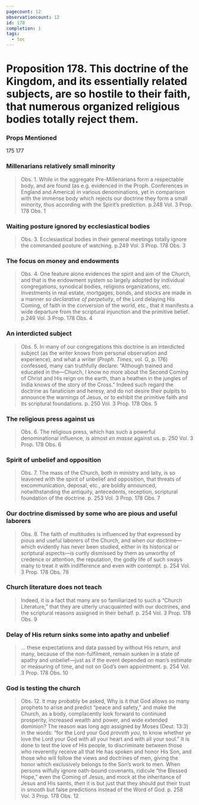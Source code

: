 ```yaml
---
pagecount: 12
observationcount: 12
id: 178
completion: 1
tags:
  - toc
---
```

# Proposition 178. This doctrine of the Kingdom, and its essentially related subjects, are so hostile to their faith, that numerous organized religious bodies totally reject them.

### Props Mentioned
175 177 
### Millenarians relatively small minority
>Obs. 1. While in the aggregate Pre-Millenarians form a respectable body, and are found (as e.g. evidenced in the Proph. Conferences in England and America) in various denominations, yet in comparison with the immense body which rejects our doctrine they form a small minority, thus according with the Spirit’s prediction.
>p.248 Vol. 3 Prop. 178 Obs. 1
### Waiting posture ignored by ecclesiastical bodies
>Obs. 3. Ecclesiastical bodies in their general meetings totally ignore the commanded posture of watching.
>p.249 Vol. 3 Prop. 178 Obs. 3
### The focus on money and endowments
>Obs. 4. One feature alone evidences the spirit and aim of the Church, and that is the endowment system so largely adopted by individual congregations, synodical bodies, religions organizations, etc. Investments in real estate, mortgages, bonds, and stocks are made in a manner *so declarative of perpetuity*, of the Lord delaying His Coming, of faith in the conversion of the world, etc., that it manifests a wide departure from the scriptural injunction and the primitive belief.
>p.249 Vol. 3 Prop. 178 Obs. 4
### An interdicted subject
>Obs. 5. In many of our congregations this doctrine is an interdicted subject (as the writer knows from personal observation and experience), and what a writer (*Proph. Times*, vol. G, p. 176) confessed, many can truthfully declare: “Although trained and educated in the—Church, I know no more about the Second Coming of Christ and His reign on the earth, than a heathen in the jungles of India knows of the story of the Cross.” Indeed such regard the doctrine as fanaticism and heresy, and do not desire their pulpits to announce the warnings of Jesus, or to exhibit the primitive faith and its scriptural foundations.
>p. 250 Vol. 3 Prop. 178 Obs. 5 
### The religious press against us
>Obs. 6. The religious press, which has such a powerful denominational influence, is almost *en masse* against us.
>p. 250 Vol. 3 Prop. 178 Obs. 6 
### Spirit of unbelief and opposition
>Obs. 7. The mass of the Church, both in ministry and laity, is so leavened with the spirit of unbelief and opposition, that threats of excommunication, deposal, etc., are boldly announced, notwithstanding the antiquity, antecedents, reception, scriptural foundation of the doctrine.
>p. 253 Vol. 3 Prop. 178 Obs. 7 
### Our doctrine dismissed by some who are pious and useful laborers
>Obs. 8. The faith of multitudes is influenced by that expressed by pious and useful laborers of the Church, and when our doctrine—which evidently has never been studied, either in its historical or scriptural aspects—is curtly dismissed by them as unworthy of credence or attention, the reputation, the godly life of such sways many to treat it with indifference and even with contempt.
>p. 254 Vol. 3 Prop. 178 Obs. 78
### Church literature does not teach
>Indeed, it is a fact that many are so familiarized to such a “Church Literature,” that they are utterly unacquainted with our doctrines, and the scriptural reasons assigned in their behalf.
>p. 254 Vol. 3 Prop. 178 Obs. 9
### Delay of His return sinks some into apathy and unbelief
>... these expectations and data passed by without His return, and many, because of the non-fulfilment, remain sunken in a state of apathy and unbelief—just as if the event depended on man’s estimate or measuring of time, and not on God’s own appointment.
>p. 254 Vol. 3 Prop. 178 Obs. 10
### God is testing the church
>Obs. 12. It may probably be asked, Why is it that God allows so many prophets to arise and predict “peace and safety,” and make the Church, as a body, complacently look forward to continued prosperity, increased wealth and power, and wide extended dominion? The reason was long ago assigned by Moses (Deut. 13:3) in the words: “for the Lord your God *proveth you*, to know whether ye love the Lord your God with all your heart and with all your soul.” It is done to test the love of His people, to discriminate between those who reverently receive all that He has spoken and honor His Son, and those who will follow the views and doctrines of men, giving the honor which exclusively belongs to the Son’s work to men. When persons wilfully ignore oath-bound covenants, ridicule “the Blessed Hope,” even the Coming of Jesus, and mock at the inheritance of Jesus and His saints, *then* it is but just that they should put their trust in smooth but false predictions instead of the Word of God.
>p. 258 Vol. 3 Prop. 178 Obs. 12



